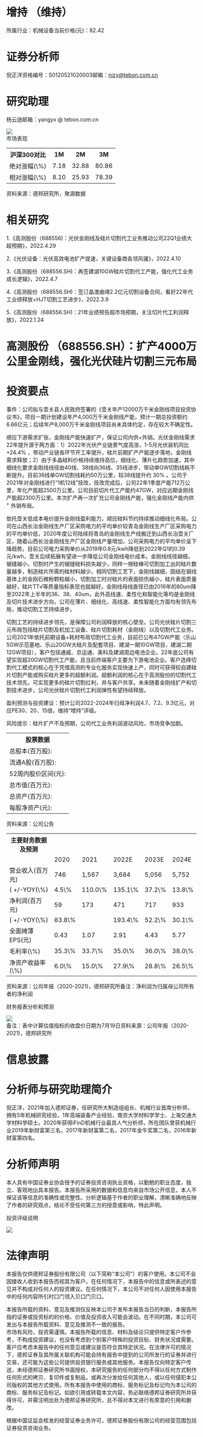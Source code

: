 # 增持 （维持）  

所属行业：机械设备当前价格(元)：82.42  

# 证券分析师  

倪正洋资格编号：S0120521020003邮箱：nizy@tebon.com.cn  

# 研究助理  

杨云逍邮箱：yangyx $@$ tebon.com.cn  

![](images/8eee046d40bf49005febe755a13a1e37800e13143df96f73a4b4869242d02c78.jpg)  
市场表现  

<table><tr><th>沪深300对比</th><th>1M</th><th>2M</th><th>3M</th></tr><tr><td>绝对涨幅(\%)</td><td>7.18</td><td>32.88</td><td>80.86</td></tr><tr><td>相对涨幅(\%)</td><td>8.10</td><td>25.93</td><td>78.39</td></tr></table>

资料来源：德邦研究所，聚源数据  

# 相关研究  

1.《高测股份（688556)：光伏金刚线及硅片切割代工业务推动公司22Q1业绩大超预期》，2022.4.29  

2.《光伏设备：光伏高效电池扩产提速，关键设备商各领风骚》，2022.4.10  

3.《高测股份（688556.SH)：再签建湖10GW硅片切割代工产能，强化代工业务成长逻辑》，2022.4.7  

4.《高测股份（688556.SH)：签订晶澳曲靖2.2亿元切割设备合同，看好22年代工业绩释放+HJT切割工艺进步》，2022.3.9  

5.《高测股份（688556.SH)：21年业绩预告超市场预期，关注切片代工利润释放》，2022.1.24  

# 高测股份 （688556.SH）：扩产4000万公里金刚线，强化光伏硅片切割三元布局  

# 投资要点  

事件：公司拟与壶关县人民政府签署的《壶关年产12000万千米金刚线项目投资协议书》，项目一期计划建设年产4,000万千米金刚线产能，预计一期总投资额约6.66亿元；后续年产8,000万千米金刚线项目尚未具体约定，存在较大不确定性。  

顺应下游需求扩张，金刚线产能快速扩产，保证公司内供+外销。光伏金刚线需求22年提升源于两方面：1）2022年光伏产业链景气度高涨，1-5月光伏装机同比$+24.4\%$ ，带动产业链各环节开工率提升，硅片前期扩产产能逐步落地，金刚线需求释放；2）由于多晶硅料价格持续维持高位，细线化、薄片化趋势加速，其中细线化要求金刚线线径由40线、38线向36线、35线进步，带动单GW切割线耗不断提升。目前36线单GW切割线耗约50万公里，较38线提升约 $30\%$ 。公司于2021年对金刚线进行“1机12线”技改，技改完成后，公司22年1季度产能712万公里，年化产能超2500万公里。公司目前切片代工产能约47GW，对应远期金刚线产能超2300万公里。本次扩产再一次扩充公司金刚线产能，强化金刚线产能内供 $^+$ 外销布局。  

依托壶关低成本电价提升金刚线盈利能力，顺应硅料节约持续推动细线化布局。公司在山西长治金刚线生产厂区采购电力的平均单价较青岛金刚线生产厂区采购电力的平均单价低，2020年度公司陆续将青岛的金刚线生产线搬迁到山西长治壶关厂区，随着山西长治金刚线生产厂区金刚线产量增加，公司采购电力的平均单价呈下降趋势。目前公司电力采购单价从2019年0.8元/kwh降低到2022年Q1的0.39元/kwh，壶关后续拓展有望进一步降低公司金刚线电价成本。金刚线线径越细，锯缝越小，切割时产生的锯缝硅料损失越少，同样一根硅棒可切割加工出的硅片数量越多，制造硅片所需的硅材料越少。相同切割工艺下，金刚线越细，固结在钢线基体上的金刚石微粉颗粒越小，切割加工时对硅片的表面损伤越小，硅片表面质量越好，硅片TT√等质量指标表现也就越好。金刚线母线直径已由2016年的80um降至2022年上半年的36、38、40um，此外高线速、柔性化和智能化等均是金刚线及切片技术进步方向，公司在薄片、细线化、高线速、柔性智能化方面均有领先布局，推动切割工艺持续进步。  

切割工艺的持续进步领先，是保障公司利润释放的核心壁垒。公司光伏硅片切割三元布局包括硅片切割及机加工设备、硅片切割耗材（金刚线）以及切割代工业务。公司2021年依托前期设备+耗材布局切割代工业务，目前已公布47GW产能（乐山5GW示范基地、乐山20GW大硅片及配套项目、建湖一期10GW项目，建湖二期12GW项目），客户包括通威、京运通、美科及建湖周边电池企业。22年底公司有望实现超20GW切割代工产能，且当前终端客户主要为下游电池企业。客户选择切割代工模式的核心在于凭借高测的专业化服务实现快速上产，同时可获得较自建硅片切割产能或购买硅片更多的超额利润。超额利润的核心在于高测股份的切割代工技术领先，可实现更多的硅片切割红利，并与客户共享。未来随着金刚线扩产和切割技术进步，公司光伏硅片切割代工利润弹性有望持续释放。  

盈利预测与投资建议：预计公司2022-2024年归母净利润4.7、7.2、9.3亿元，对应PE30、20、15倍，维持“增持”评级。  

风险提示：硅片扩产不及预期，公司代工业务利润波动风险，市场竞争加剧。  

<table><tr><th>股票数据</th></tr><tr><td>总股本(百万股):</td></tr><tr><td>流通A股(百万股):</td></tr><tr><td>52周内股价区间(元):</td></tr><tr><td>总市值(百万元):</td></tr><tr><td>总资产(百万元):</td></tr><tr><td>每股净资产(元):</td></tr></table>

资料来源：公司公告  

<table><tr><th>主要财务数据及预测</th><th colspan='5'></th></tr><tr><td></td><td>2020</td><td>2021</td><td>2022E</td><td>2023E</td><td>2024E</td></tr><tr><td>营业收入(百万元)</td><td>746</td><td>1,567</td><td>3,684</td><td>5,056</td><td>5,752</td></tr><tr><td>( +/-YOY(\%)</td><td>4.5\%</td><td>110.0\%</td><td>135.1\%</td><td>37.2\%</td><td>13.8\%</td></tr><tr><td>净利润(百万元)</td><td>59</td><td>173</td><td>471</td><td>717</td><td>933</td></tr><tr><td>( +/-YOY(\%)</td><td colspan='2'>83.8\%</td><td>193.4\%</td><td>52.2\%</td><td>30.1\%</td></tr><tr><td>全面摊薄EPS(元)</td><td>0.43</td><td>1.07</td><td>2.91</td><td>4.43</td><td>5.77</td></tr><tr><td>毛利率(\%)</td><td>35.3\%</td><td>33.7\%</td><td>35.0\%</td><td>36.0\%</td><td>38.0\%</td></tr><tr><td>净资产收益率(\%)</td><td>6.0\%</td><td>15.0\%</td><td>27.9\%</td><td>28.8\%</td><td>26.5\%</td></tr></table>

资料来源：公司年报（2020-2021)，德邦研究所备注：净利润为归属母公司所有者的净利润  

财务报表分析和预测  

![](images/f76d8f1a57d010f772ae470705d2f8e5124e38c653b47227e1f39aca76ffaffc.jpg)  
备注：表中计算估值指标的收盘价日期为7月19日资料来源：公司年报（2020-2021)，德邦研究所  

# 信息披露  

# 分析师与研究助理简介  

倪正洋，2021年加入德邦证券，任研究所大制造组组长、机械行业首席分析师，拥有5年机械研究经验，1年高端装备产业经验，南京大学材料学学士、上海交通大学材料学硕士。2020年获得iFinD机械行业最具人气分析师，所在团队曾获机械行业2019年新财富第三名，2017年新财富第二名，2017年金牛奖第二名，2016年新财富第四名。  

# 分析师声明  

本人具有中国证券业协会授予的证券投资咨询执业资格，以勤勉的职业态度，独立、客观地出具本报告。本报告所采用的数据和信息均来自市场公开信息，本人不保证该等信息的准确性或完整性。分析逻辑基于作者的职业理解，清晰准确地反映了作者的研究观点，结论不受任何第三方的授意或影响，特此声明。  

投资评级说明  

![](images/9a0dcfbff06175f88d4435b357b72609380655bcf3657717a126f2995ab3d651.jpg)  

# 法律声明  

本报告仅供德邦证券股份有限公司（以下简称“本公司”）的客户使用。本公司不会因接收人收到本报告而视其为客户。在任何情况下，本报告中的信息或所表述的意见并不构成对任何人的投资建议。在任何情况下，本公司不对任何人因使用本报告中的任何内容所引时口门领入贝口门贝口。  

本报告所载的资料、意见及推测仅反映本公司于发布本报告当日的判断，本报告所指的证券或投资标的的价格、价值及投资收入可能会波动。在不同时期，本公司可发出与本报告所载资料、意见及推测不一致的报告。  
市场有风险，投资需谨慎。本报告所载的信息、材料及结论只提供特定客户作参考，不构成投资建议，也没有考虑到个别客户特殊的投资目标、财务状况或需要。客户应考虑本报告中的任何意见或建议是否符合其特定状况。在法律许可的情况下，德邦证券及其所属关联机构可能会持有报告中提到的公司所发行的证券并进行交易，还可能为这些公司提供投资银行服务或其他服务。本报告仅向特定客户传送，未经德邦证券研究所书面授权，本研究报告的任何部分均不得以任何方式制作任何形式的拷贝、复印件或复制品，或再次分发给任何其他人，或以任何侵犯本公司版权的其他方式使用。所有本报告中使用的商标、服务标记及标记均为本公司的商标、服务标记及标记。如欲引用或转载本文内容，务必联络德邦证券研究所并获得许可，并需注明出处为德邦证券研究所，且不得对本文进行有原意的引用和删改。  

根据中国证监会核发的经营证券业务许可，德邦证券股份有限公司的经营范围包括证券投资咨询业务。  
